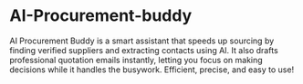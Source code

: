 # AI-Procurement-buddy
 AI Procurement Buddy is a smart assistant that speeds up sourcing by finding verified suppliers and extracting contacts using AI. It also drafts professional quotation emails instantly, letting you focus on making decisions while it handles the busywork. Efficient, precise, and easy to use!
